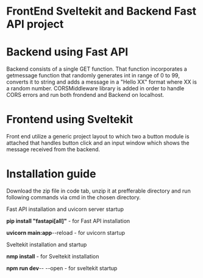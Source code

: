 # FrontEnd Sveltekit and Backend Fast API project

# Backend using Fast API
Backend consists of a single GET function. That function incorporates a getmessage function that randomly generates int in range of 0 to 99, converts it to string and adds a message in a "Hello XX" format where XX is a random number.
CORSMiddleware library is added in order to handle CORS errors and run both frondend and Backend on localhost.
  
# Frontend using Sveltekit
Front end utilize a generic project layout to which two a button module is attached that handles button click and an input window which shows the message received from the backend.

# Installation guide
Download the zip file in code tab, unzip it at prefferable directory and run following commands via cmd in the chosen directory.                                                                                                                                                                                                                                                        

Fast API installation and uvicorn server startup

**pip install "fastapi[all]"** - for Fast API installation

**uvicorn main:app**--reload - for uvicorn startup



Sveltekit installation and startup

**nmp install** - for Sveltekit installation

**npm run dev**-- --open - for sveltekit startup

